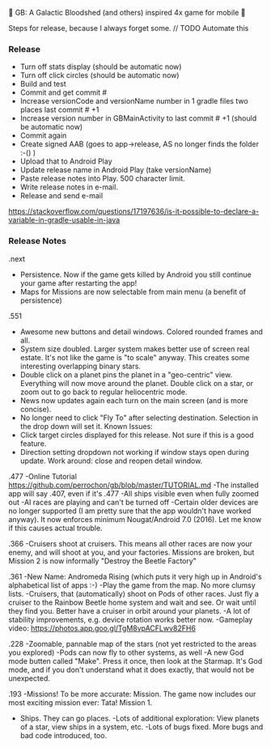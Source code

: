 :tada: GB: A Galactic Bloodshed (and others) inspired 4x game for mobile :tada:

Steps for release, because I always forget some. // TODO Automate this

### Release
- Turn off stats display (should be automatic now)
- Turn off click circles (should be automatic now)
- Build and test
- Commit and get commit #
- Increase versionCode and versionName number in 1 gradle files two places last commit # +1
- Increase version number in GBMainActivity to last commit # +1 (should be automatic now)
- Commit again
- Create signed AAB (goes to app->release, AS no longer finds the folder :-() )
- Upload that to Android Play
- Update release name in Android Play (take versionName)
- Paste release notes into Play. 500 character limit.
- Write release notes in e-mail. 
- Release and send e-mail

https://stackoverflow.com/questions/17197636/is-it-possible-to-declare-a-variable-in-gradle-usable-in-java

### Release Notes

.next
- Persistence. Now if the game gets killed by Android you still continue your game after restarting the app!
- Maps for Missions are now selectable from main menu (a benefit of persistence)

.551
- Awesome new buttons and detail windows. Colored rounded frames and all.
- System size doubled. Larger system makes better use of screen real estate. It's not like the game is "to scale" anyway. This creates some interesting overlapping binary stars.
- Double click on a planet pins the planet in a "geo-centric" view. Everything will now move around the planet.  Double click on a star, or zoom out to go back to regular heliocentric mode.
- News now updates again each turn on the main screen (and is more concise).
- No longer need to click "Fly To" after selecting destination. Selection in the drop down will set it.
Known Issues:
- Click target circles displayed for this release. Not sure if this is a good feature.
- Direction setting dropdown not working if window stays open during update. Work around: close and reopen detail window.

.477
-Online Tutorial https://github.com/perrochon/gb/blob/master/TUTORIAL.md
-The installed app will say .407, even if it's .477
-All ships visible even when fully zoomed out
-AI races are playing and can't be turned off
-Certain older devices are no longer supported (I am pretty sure that the app wouldn't have worked anyway). It now enforces minimum Nougat/Android 7.0 (2016). Let me know if this causes actual trouble.
 
.366
-Cruisers shoot at cruisers. This means all other races are now your enemy, and will shoot  at you, and your factories. Missions are broken, but Mission 2 is now informally "Destroy the Beetle Factory"

.361
-New Name: Andromeda Rising (which puts it very high up in Android's alphabetical list of apps :-)
-Play the game from the map. No more clumsy lists.
-Cruisers, that (automatically) shoot on Pods of other races. Just fly a cruiser to the Rainbow Beetle home system and wait and see. Or wait until they find you. Better have a cruiser in orbit around your planets.
-A lot of stability improvements, e.g. device rotation works better now. 
-Gameplay video: https://photos.app.goo.gl/TgM8vpACFLwv82FH6

.228
-Zoomable, pannable map of the stars (not yet restricted to the areas you explored)
-Pods can now fly to other systems, as well
-A new God mode butten called "Make". Press it once, then look at the Starmap. It's God mode, and if you don't understand what it does exactly, that would not be unexpected.

.193
-Missions! To be more accurate: Mission. The game now includes our most exciting mission ever: Tata! Mission 1. 
- Ships. They can go places.
-Lots of additional exploration: View planets of a star, view ships in a system, etc.
-Lots of bugs fixed. More bugs and bad code introduced, too.